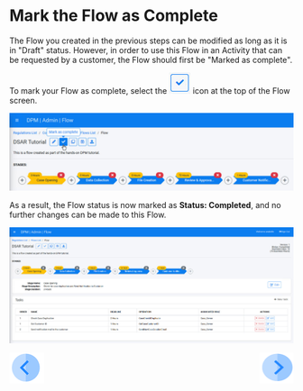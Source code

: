 # Mark the Flow as Complete

The Flow you created in the previous steps can be modified as long as it is in "Draft" status. However, in order to use this Flow in an Activity that can be requested by a customer, the Flow should first be "Marked as complete". 

To mark your Flow as complete, select the ![image](../images/01_02_04_DSAR_Mark_As_Complete_Icon.png) icon at the top of the Flow screen. 

![image](../images/01_02_04_DSAR_Marking_As_Complete.png)

As a result, the Flow status is now marked as **Status: Completed**, and no further changes can be made to this Flow. 

![image](../images/01_02_04_DSAR_Completed_Flow.png)



[![Previous](../images/Previous.png)](01_02_03_03_DSAR_Tasks_Customer_Notification.md)[<img align="right" width="60" height="54" src="../images/Next.png">](01_03_DSAR_associate_to_activity.md)
